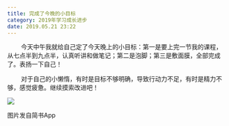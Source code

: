 ```yaml
---
title: 完成了今晚的小目标
category: 2019年学习成长进步
date: 2019.05.21 23:22
---
```


        今天中午我就给自己定了今天晚上的小目标：第一是要上完一节我的课程，从七点半到九点半，认真听讲和做笔记；第二是泡脚；第三是敷面膜，全部完成了。表扬一下自己！

        对于自己的小懒惰，有时是目标不够明确，导致行动力不足，有时是精力不够，感觉疲惫。继续摸索改进吧！

![](https://markdown-1301532546.cos.ap-guangzhou.myqcloud.com/peipei_blog/20210921150006.jpeg)  

图片发自简书App